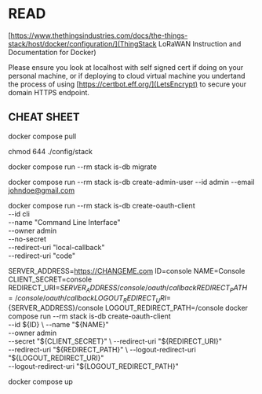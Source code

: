 # READ

[https://www.thethingsindustries.com/docs/the-things-stack/host/docker/configuration/](ThingStack LoRaWAN Instruction and Documentation for Docker)

Please ensure you look at localhost with self signed cert if doing on your personal machine, or if deploying to cloud virtual machine you undertand the process of using [https://certbot.eff.org/](LetsEncrypt) to secure your domain HTTPS endpoint.

## CHEAT SHEET

docker compose pull

chmod 644 ./config/stack

docker compose run --rm stack is-db migrate

docker compose run --rm stack is-db create-admin-user --id admin --email johndoe@gmail.com

docker compose run --rm stack is-db create-oauth-client \
  --id cli \
  --name "Command Line Interface" \
  --owner admin \
  --no-secret \
  --redirect-uri "local-callback" \
  --redirect-uri "code"

SERVER_ADDRESS=https://CHANGEME.com
ID=console
NAME=Console
CLIENT_SECRET=console
REDIRECT_URI=${SERVER_ADDRESS}/console/oauth/callback
REDIRECT_PATH=/console/oauth/callback
LOGOUT_REDIRECT_URI=${SERVER_ADDRESS}/console
LOGOUT_REDIRECT_PATH=/console
docker compose run --rm stack is-db create-oauth-client \
  --id ${ID} \
  --name "${NAME}" \
  --owner admin \
  --secret "${CLIENT_SECRET}" \
  --redirect-uri "${REDIRECT_URI}" \
  --redirect-uri "${REDIRECT_PATH}" \
  --logout-redirect-uri "${LOGOUT_REDIRECT_URI}" \
  --logout-redirect-uri "${LOGOUT_REDIRECT_PATH}"

docker compose up
